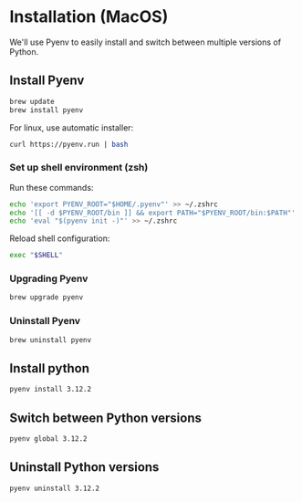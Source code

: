 # Installation (MacOS)

We'll use Pyenv to easily install and switch between multiple versions of Python.

## Install Pyenv

```sh
brew update
brew install pyenv
```

For linux, use automatic installer:
```sh
curl https://pyenv.run | bash
```


### Set up shell environment (zsh)

Run these commands:

```sh
echo 'export PYENV_ROOT="$HOME/.pyenv"' >> ~/.zshrc
echo '[[ -d $PYENV_ROOT/bin ]] && export PATH="$PYENV_ROOT/bin:$PATH"' >> ~/.zshrc
echo 'eval "$(pyenv init -)"' >> ~/.zshrc
```

Reload shell configuration:

```sh
exec "$SHELL"
```


### Upgrading Pyenv

```sh
brew upgrade pyenv
```


### Uninstall Pyenv

```sh
brew uninstall pyenv
```


## Install python

```sh
pyenv install 3.12.2
```

## Switch between Python versions

```sh
pyenv global 3.12.2
```

## Uninstall Python versions

```sh
pyenv uninstall 3.12.2
```
